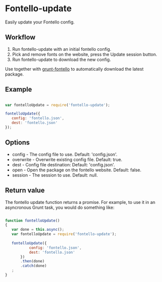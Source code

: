 # Fontello-update

Easily update your Fontello config.

## Workflow

1. Run fontello-update with an initial fontello config.
2. Pick and remove fonts on the website, press the Update session button.
3. Run fontello-update to download the new config.

Use together with [grunt-fontello](https://www.npmjs.org/package/grunt-fontello) to automatically download the latest package.

## Example

 ```javascript

var fontelloUpdate = require('fontello-update');

fontelloUpdate({
	config: 'fontello.json',
	dest: 'fontello.json'
});

```

## Options
* config - The config file to use. Default: 'config.json'.
* overwrite - Overwrite existing config file. Default: true.
* dest - Config file destination: Default: 'config.json'.
* open - Open the package on the fontello website. Default: false.
* session - The session to use. Default: null.

## Return value
The fontello update function returns a promise. For example, to use it in an
asyncronous Grunt task, you would do something like:

 ```javascript

function fontelloUpdate()
{
	var done = this.async();
	var fontelloUpdate = require('fontello-update');
	
	fontelloUpdate({
			config: 'fontello.json',
			dest: 'fontello.json'
		})
		.then(done)
		.catch(done)
	;
}

 ```
